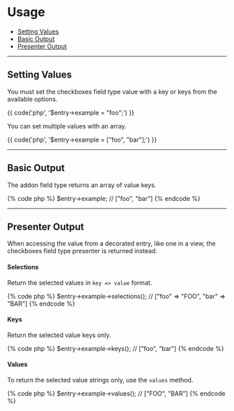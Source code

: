# Usage

- [Setting Values](#mutator)
- [Basic Output](#output)
- [Presenter Output](#presenter)

<hr>

<a name="mutator"></a>
## Setting Values

You must set the checkboxes field type value with a key or keys from the available options.

{{ code('php', '$entry->example = "foo";') }}

You can set multiple values with an array.

{{ code('php', '$entry->example = ["foo", "bar"];') }}

<hr>

<a name="output"></a>
## Basic Output

The addon field type returns an array of value keys.

{% code php %}
$entry->example; // ["foo", "bar"]
{% endcode %}

<hr>

<a name="presenter"></a>
## Presenter Output

When accessing the value from a decorated entry, like one in a view, the checkboxes field type presenter is returned instead.

#### Selections

Return the selected values in `key => value` format.

{% code php %}
$entry->example->selections(); // ["foo" => "FOO", "bar" => "BAR"]
{% endcode %}

#### Keys

Return the selected value keys only.

{% code php %}
$entry->example->keys(); // ["foo", "bar"]
{% endcode %}

#### Values
To return the selected value strings only, use the `values` method.

{% code php %}
$entry->example->values(); // ["FOO", "BAR"]
{% endcode %}